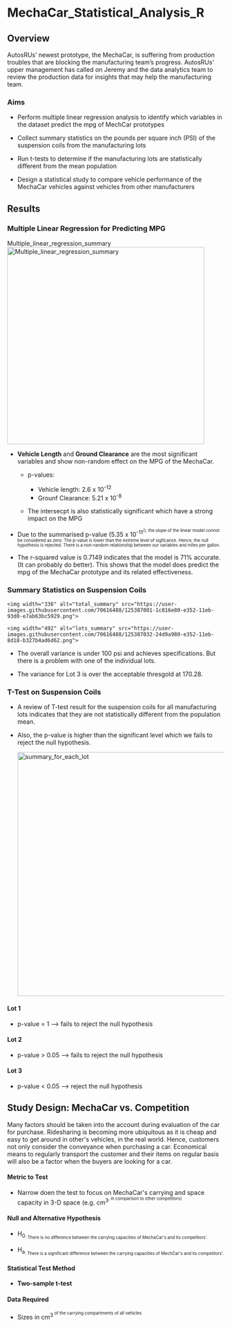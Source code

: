 # MechaCar_Statistical_Analysis_R

## Overview

AutosRUs’ newest prototype, the MechaCar, is suffering from production troubles that are blocking the manufacturing team’s progress. AutosRUs’ upper management has called on Jeremy and the data analytics team to review the production data for insights that may help the manufacturing team.

### Aims
- Perform multiple linear regression analysis to identify which variables in the dataset predict the mpg of MechCar prototypes 

- Collect summary statistics on the pounds per square inch (PSI) of the suspension coils from the manufacturing lots

- Run t-tests to determine if the manufacturing lots are statistically different from the mean population

- Design a statistical study to compare vehicle performance of the MechaCar vehicles against vehicles from other manufacturers


## Results 

### Multiple Linear Regression for Predicting MPG 

Multiple_linear_regression_summary
<img width="456" alt="Multiple_linear_regression_summary" src="https://user-images.githubusercontent.com/70616488/125386942-007dcd00-e352-11eb-9c9f-88115093678b.png">

- **Vehicle Length** and **Ground Clearance** are the most significant variables and show non-random effect on the MPG of the MechaCar. 
    - p-values: 
        - Vehicle length: 2.6 x 10<sup>-12</sup>
        - Grounf Clearance: 5.21 x 10<sup>-8<sup>

    - The intersecpt is also statistically significant which have a strong impact on the MPG 

- Due to the summarised p-value (5.35 x 10<sup>-11<sup>/), 
    the slope of the linear model connot be considered as zero. The p-value is lower than the extreme level of sigficance. Hence, the null hypothesis is rejected. There is a non-random relationship between our variables and miles per gallon.

- The r-squared value is 0.7149 indicates that the model is 71% accurate. (It can probably do better). This shows that the model does predict the mpg of the MechaCar prototype and its related effectiveness.

### Summary Statistics on Suspension Coils 
    <img width="336" alt="total_summary" src="https://user-images.githubusercontent.com/70616488/125387001-1c816e80-e352-11eb-93d0-e7ab63bc5929.png">

    <img width="492" alt="lots_summary" src="https://user-images.githubusercontent.com/70616488/125387032-24d9a980-e352-11eb-8d18-b327b4ad6d62.png">

- The overall variance is under 100 psi and achieves specifications. But there is a problem with one of the individual lots. 

- The variance for Lot 3 is over the acceptable thresgold at 170.28.


### T-Test on Suspension Coils 


- A review of T-test result for the suspension coils for all manufacturing lots indicates that they are not statistically different from the population mean. 

- Also, the p-value is higher than the significant level which we fails to reject the null hypothesis. 


    <img width="564" alt="summary_for_each_lot" src="https://user-images.githubusercontent.com/70616488/125387080-328f2f00-e352-11eb-8e27-c5585a2a8aa6.png">

#### Lot 1 
- p-value = 1 --> fails to reject the null hypothesis 


#### Lot 2


- p-value > 0.05 --> fails to reject the null hypothesis 


#### Lot 3 


- p-value < 0.05 --> reject the null hypothesis 


## Study Design: MechaCar vs. Competition 

Many factors should be taken into the account during evaluation of the car for purchase. Ridesharing is becoming more ubiquitous as it is cheap and easy to get around in other's vehicles, in the real world. Hence, customers not only consider the conveyance when purchasing a car. Economical means to regularly transport the customer and their items on regular basis will also be a factor when the buyers are looking for a car. 

#### Metric to Test

- Narrow doen the test to focus on MechaCar's carrying and space capacity in 3-D space (e.g. cm<sup>3<sup>, in comparison to other competitors)

#### Null and Alternative Hypothesis 

- H<sub>0<sub>: There is no difference between the carrying capacities of MechaCar's and its competitors'.

- H<sub>a<sub>: There is a significant difference between the carrying capacities of MechCar's and its competitors'.

#### Statistical Test Method

- **Two-sample t-test**

#### Data Required

- Sizes in cm<sup>3<sup> of the carrying compartments of all vehicles 
